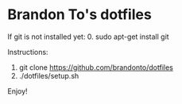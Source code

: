 Brandon To's dotfiles
====================================================

If git is not installed yet:
0. sudo apt-get install git

Instructions:
1. git clone https://github.com/brandonto/dotfiles
2. ./dotfiles/setup.sh

Enjoy!
